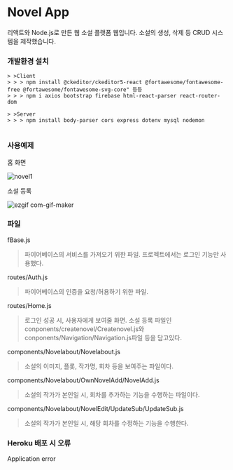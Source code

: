 # Novel App

리액트와 Node.js로 만든 웹 소설 플랫폼 웹입니다. 소설의 생성, 삭제 등 CRUD 시스템을 제작했습니다.

### 개발환경 설치

```
> >Client
> > > npm install @ckeditor/ckeditor5-react @fortawesome/fontawesome-free @fortawesome/fontawesome-svg-core" 등등
> > > npm i axios bootstrap firebase html-react-parser react-router-dom

> >Server
> > > npm install body-parser cors express dotenv mysql nodemon
  
```

### 사용예제

홈 화면

![novel1](https://user-images.githubusercontent.com/89452058/160937009-1f00bee6-4566-4d8d-9b7c-bf1b7dcf88f5.png)


소설 등록

![ezgif com-gif-maker](https://user-images.githubusercontent.com/89452058/160939652-c796013a-0634-4ea7-86ed-edd4fa9d4215.gif)

### 파일
fBase.js
> 파이어베이스의 서비스를 가져오기 위한 파일. 프로젝트에서는 로그인 기능만 사용했다.

routes/Auth.js
> 파이어베이스의 인증을 요청/허용하기 위한 파일.

routes/Home.js
> 로그인 성공 시, 사용자에게 보여줄 화면. 소설 등록 파일인 conponents/createnovel/Createnovel.js와 conponents/Navigation/Navigation.js파일 등을 담고있다.

components/Novelabout/Novelabout.js
> 소설의 이미지, 플롯, 작가명, 회차 등을 보여주는 파일이다.

components/Novelabout/OwnNovelAdd/NovelAdd.js
> 소설의 작가가 본인일 시, 회차를 추가하는 기능을 수행하는 파일이다.

components/Novelabout/NovelEdit/UpdateSub/UpdateSub.js
> 소설의 작가가 본인일 시, 해당 회차를 수정하는 기능을 수행한다.


### Heroku 배포 시 오류

Application error
> 
